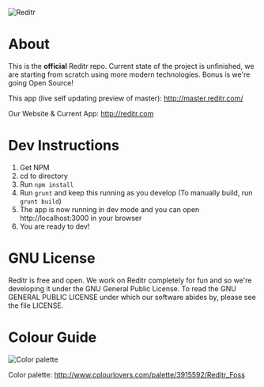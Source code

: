 ![Reditr](http://i.imgur.com/4euH4KX.png)

# About
This is the **official** Reditr repo. Current state of the project is unfinished, we are starting from scratch using more modern technologies. Bonus is we're going Open Source!

This app (live self updating preview of master): http://master.reditr.com/

Our Website & Current App: http://reditr.com

# Dev Instructions
1. Get NPM
2. cd to directory
3. Run ``npm install``
4. Run ``grunt`` and keep this running as you develop (To manually build, run ``grunt build``)
7. The app is now running in dev mode and you can open http://localhost:3000 in your browser
5. You are ready to dev!

# GNU License
Reditr is free and open. We work on Reditr completely for fun and so we're developing it under the GNU General Public License. To read the GNU GENERAL PUBLIC LICENSE under which our software abides by, please see the file LICENSE.

# Colour Guide
![Color palette](https://dl.dropboxusercontent.com/s/j9r547mygvm6qm3/Screenshot%202015-10-31%2013.53.03.png?dl=0)

Color palette: http://www.colourlovers.com/palette/3915592/Reditr_Foss

